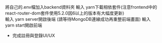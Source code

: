將自己的.env檔加入backend資料夾
輸入 yarn下載相依套件(注意frontend中的react-router-dom套件使用5.2.0因6以上的版本有大幅度更新)  
輸入 yarn server開啟後端 (請等待MongoDB連線成功再重整前端畫面)
輸入 yarn start開啟前端

- 完成註冊與登錄UI/UX
  
  

